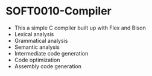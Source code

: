 # SOFT0010-Compiler
- This a simple C compiler built up with Flex and Bison
- Lexical analysis
- Grammatical analysis
- Semantic analysis
- Intermediate code generation
- Code optimization
- Assembly code generation
